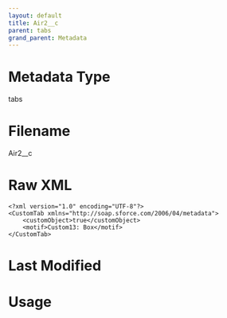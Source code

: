 ```yaml
---
layout: default
title: Air2__c
parent: tabs
grand_parent: Metadata
---
```

# Metadata Type
tabs


# Filename 
Air2__c


# Raw XML
```
<?xml version="1.0" encoding="UTF-8"?>
<CustomTab xmlns="http://soap.sforce.com/2006/04/metadata">
    <customObject>true</customObject>
    <motif>Custom13: Box</motif>
</CustomTab>
```


# Last Modified


# Usage
